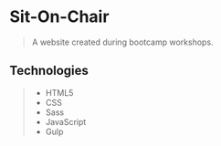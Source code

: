 # Sit-On-Chair

> A website created during bootcamp workshops.

## Technologies
> - HTML5
> - CSS
> - Sass
> - JavaScript
> - Gulp
